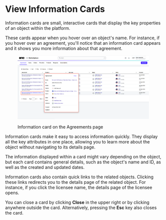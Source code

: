 # View Information Cards

Information cards are small, interactive cards that display the key properties of an object within the platform.&#x20;

These cards appear when you hover over an object's name. For instance, if you hover over an agreement, you'll notice that an information card appears and it shows you more information about that agreement.&#x20;

<figure><img src="../../../.gitbook/assets/Information card.png" alt=""><figcaption><p>Information card on the Agreements page</p></figcaption></figure>

Information cards make it easy to access information quickly. They display all the key attributes in one place, allowing you to learn more about the object without navigating to its details page.

The information displayed within a card might vary depending on the object, but each card contains general details, such as the object's name and ID, as well as the created and updated dates.&#x20;

Information cards also contain quick links to the related objects. Clicking these links redirects you to the details page of the related object. For instance, if you click the licensee name, the details page of the licensee opens.

You can close a card by clicking **Close** in the upper right or by clicking anywhere outside the card. Alternatively, pressing the **Esc** key also closes the card.
